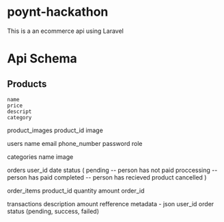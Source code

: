 # poynt-hackathon
This is a an ecommerce api using Laravel 

# Api Schema 
## Products
    name
    price
    descript
    category

product_images
   product_id
   image

users
 name
 email
 phone_number
 password
 role


categories
 name
 image

orders
 user_id
 date
 status ( pending -- person has not paid
 	  proccessing -- person has paid
 	  completed -- person has recieved product
 	  cancelled )
 	  
  

order_items
	product_id
	quantity
	amount
	order_id

transactions
	description
	amount
	refference
	metadata - json
	user_id
	order
	status (pending, success, failed)

